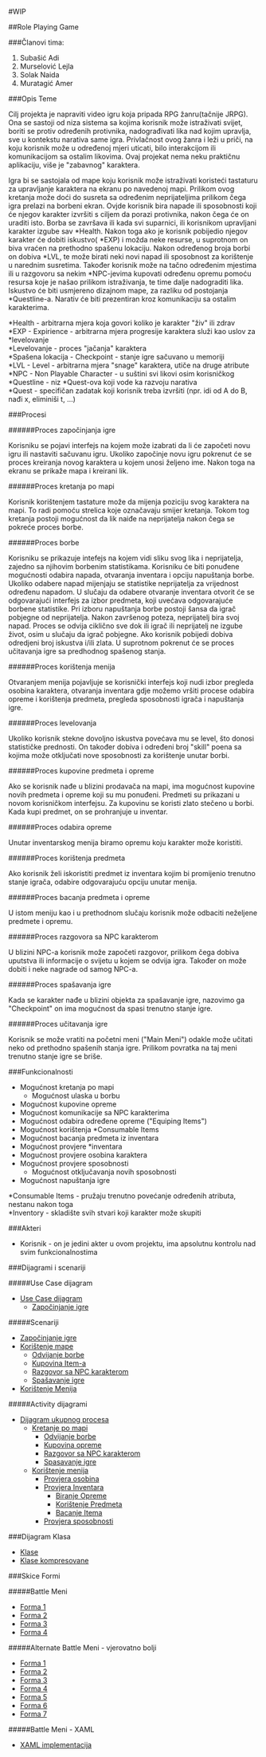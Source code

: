 ﻿#WIP

##Role Playing Game

###Članovi tima:

1. Subašić Adi
2. Murselović Lejla
3. Solak Naida
4. Muratagić Amer

###Opis Teme

Cilj projekta je napraviti video igru koja pripada RPG žanru(tačnije JRPG).
Ona se sastoji od niza sistema sa kojima korisnik može istraživati svijet, 
boriti se protiv određenih protivnika, nadograđivati lika nad kojim upravlja,
sve u kontekstu narativa same igra. Privlačnost ovog žanra i leži u priči, na
koju korisnik može u određenoj mjeri uticati, bilo interakcijom ili komunikacijom
sa ostalim likovima. Ovaj projekat nema neku praktičnu aplikaciju, više je "zabavnog" 
karaktera.

Igra bi se sastojala od mape koju korisnik može istraživati koristeći tastaturu
za upravljanje karaktera na ekranu po navedenoj mapi. Prilikom ovog kretanja može
doći do susreta sa određenim neprijateljima prilikom čega igra prelazi na borbeni
ekran. Ovjde korisnik bira napade ili sposobnosti koji će njegov karakter izvršiti
s ciljem da porazi protivnika, nakon čega će on uraditi isto. Borba se završava
ili kada svi suparnici, ili korisnikom upravljani karakter izgube sav *Health.
Nakon toga ako je korisnik pobijedio njegov karakter će dobiti iskustvo( *EXP) i
možda neke resurse, u suprotnom on biva vraćen na prethodno spašenu lokaciju.
Nakon određenog broja borbi on dobiva *LVL, te može birati neki novi napad ili
sposobnost za korištenje u narednim susretima. Također korisnik može na tačno
određenim mjestima ili u razgovoru sa nekim *NPC-jevima kupovati određenu opremu
pomoću resursa koje je našao prilikom istraživanja, te time dalje nadograditi lika.
Iskustvo će biti usmjereno dizajnom mape, za razliku od postojanja *Questline-a.
Narativ će biti prezentiran kroz komunikaciju sa ostalim karakterima.

*Health - arbitrarna mjera koja govori koliko je karakter "živ" ili zdrav  
*EXP - Expirience - arbitrarna mjera progresije karaktera služi kao uslov za *levelovanje  
*Levelovanje - proces "jačanja" karaktera  
*Spašena lokacija - Checkpoint - stanje igre sačuvano u memoriji  
*LVL - Level - arbitrarna mjera "snage" karaktera, utiče na druge atribute  
*NPC - Non Playable Character - u suštini svi likovi osim korisničkog  
*Questline - niz *Quest-ova koji vode ka razvoju narativa  
*Quest - specifičan zadatak koji korisnik treba izvršiti (npr. idi od A do B, nađi x, 
eliminiši t, ...)


###Procesi

######Proces započinjanja igre

Korisniku se pojavi interfejs na kojem može izabrati da li će započeti novu igru ili nastaviti
sačuvanu igru. Ukoliko započinje novu igru pokrenut će se proces kreiranja novog karaktera u 
kojem unosi željeno ime. Nakon toga na ekranu se prikaže mapa i kreirani lik.

######Proces kretanja po mapi

Korisnik korištenjem tastature može da mijenja poziciju svog karaktera na mapi. To radi pomoću
strelica koje označavaju smijer kretanja. Tokom tog kretanja postoji mogućnost da lik naiđe na 
neprijatelja nakon čega se pokreće proces borbe. 

######Proces borbe

Korisniku se prikazuje intefejs na kojem vidi sliku svog lika i neprijatelja, zajedno sa 
njihovim borbenim statistikama. Korisniku će biti ponuđene mogućnosti odabira napada, 
otvaranja inventara i opciju napuštanja borbe. Ukoliko odabere napad mijenjaju se statistike 
neprijatelja za vrijednost određenu napadom. U slučaju da odabere otvaranje inventara 
otvorit će se odgovarajući interfejs za izbor predmeta, koji uvećava odgovarajuće borbene 
statistike. Pri izboru napuštanja borbe postoji šansa da igrač pobjegne od neprijatelja.
Nakon završenog poteza, neprijatelj bira svoj napad. Proces se odvija ciklično sve dok ili 
igrač ili neprijatelj ne izgube život, osim u slučaju da igrač pobjegne. Ako korisnik 
pobijedi dobiva odredjeni broj iskustva i/ili zlata. U suprotnom pokrenut će se proces 
učitavanja igre sa predhodnog spašenog stanja.

######Proces korištenja menija

Otvaranjem menija pojavljuje se korisnički interfejs koji nudi izbor pregleda osobina karaktera, 
otvaranja inventara gdje možemo vršiti procese odabira opreme i korištenja predmeta, pregleda 
sposobnosti igrača i napuštanja igre. 

######Proces levelovanja

Ukoliko korisnik stekne dovoljno iskustva povećava mu se level, što donosi statističke prednosti.
On također dobiva i određeni broj "skill" poena sa kojima može otključati nove sposobnosti za
korištenje unutar borbi.
 
######Proces kupovine predmeta i opreme

Ako se korisnik nađe u blizini prodavača na mapi, ima mogućnost kupovine novih predmeta i opreme
koji su mu ponuđeni. Predmeti su prikazani u novom korisničkom interfejsu. Za kupovinu se koristi 
zlato stečeno u borbi. Kada kupi predmet, on se prohranjuje u inventar.

######Proces odabira opreme

Unutar inventarskog menija biramo opremu koju karakter može koristiti. 

######Proces korištenja predmeta

Ako korisnik želi iskoristiti predmet iz inventara kojim bi promijenio trenutno stanje igrača, 
odabire odgovarajuću opciju unutar menija.

######Proces bacanja predmeta i opreme

U istom meniju kao i u prethodnom slučaju korisnik može odbaciti neželjene predmete i opremu.

######Proces razgovora sa NPC karakterom

U blizini NPC-a korisnik može započeti razgovor, prilikom čega dobiva uputstva ili informacije o 
svijetu u kojem se odvija igra. Također on može dobiti i neke nagrade od samog NPC-a.

######Proces spašavanja igre

Kada se karakter nađe u blizini objekta za spašavanje igre, nazovimo ga "Checkpoint" on ima mogućnost da
spasi trenutno stanje igre.

######Proces učitavanja igre

Korisnik se može vratiti na početni meni ("Main Meni") odakle može učitati neko od prethodno spašenih stanja
igre. Prilikom povratka na taj meni trenutno stanje igre se briše.

###Funkcionalnosti

- Mogućnost kretanja po mapi
	- Mogućnost ulaska u borbu
- Mogućnost kupovine opreme
- Mogućnost komunikacije sa NPC karakterima
- Mogućnost odabira određene opreme ("Equiping Items")
- Mogućnost korištenja *Consumable Items
- Mogućnost bacanja predmeta iz inventara
- Mogućnost provjere *inventara
- Mogućnost provjere osobina karaktera
- Mogućnost provjere sposobnosti
	- Mogućnost otključavanja novih sposobnosti
- Mogućnost napuštanja igre

*Consumable Items - pružaju trenutno povećanje određenih atributa, nestanu nakon toga  
*Inventory - skladište svih stvari koji karakter može skupiti  

###Akteri

- Korisnik - on je jedini akter u ovom projektu, ima apsolutnu kontrolu nad svim funkcionalnostima

###Dijagrami i scenariji

#####Use Case dijagram

- [Use Case dijagram](https://raw.githubusercontent.com/ooad-2015-2016/WIP/master/UseCaseIScenarij/RolePlayingGame.jpg)
	- [Započinjanje igre](https://raw.githubusercontent.com/ooad-2015-2016/WIP/master/UseCaseIScenarij/Zapo%C4%8Dinjanje%20igre.jpg)

#####Scenariji
 
* [Započinjanje igre](https://github.com/ooad-2015-2016/WIP/blob/master/UseCaseIScenarij/Zapo%C4%8DinjanjeIgre.pdf)
* [Korištenje mape](https://github.com/ooad-2015-2016/WIP/blob/master/UseCaseIScenarij/Kori%C5%A1tenjeMape.pdf)
	* [Odvijanje borbe](https://github.com/ooad-2015-2016/WIP/blob/master/UseCaseIScenarij/Borba.pdf)
	* [Kupovina Item-a](https://github.com/ooad-2015-2016/WIP/blob/master/UseCaseIScenarij/Kupovina.pdf)
	* [Razgovor sa NPC karakterom](https://github.com/ooad-2015-2016/WIP/blob/master/UseCaseIScenarij/RazgovorSaNPC.pdf)
	* [Spašavanje igre](https://github.com/ooad-2015-2016/WIP/blob/master/UseCaseIScenarij/SpašavanjeIgre.pdf)
* [Korištenje Menija](https://github.com/ooad-2015-2016/WIP/blob/master/UseCaseIScenarij/KoristenjeMenija.pdf)

#####Activity dijagrami

* [Dijagram ukupnog procesa](https://raw.githubusercontent.com/ooad-2015-2016/WIP/master/DijagramAktivnosti/DijagramUkupnogProcesa.jpg)  
	* [Kretanje po mapi](https://github.com/ooad-2015-2016/WIP/blob/master/DijagramAktivnosti/KretanjePoMapi.jpg?raw=true)  
		* [Odvijanje borbe](https://raw.githubusercontent.com/ooad-2015-2016/WIP/master/DijagramAktivnosti/OdvijanjeBorbe.jpg)  
		* [Kupovina opreme](https://raw.githubusercontent.com/ooad-2015-2016/WIP/master/DijagramAktivnosti/KupovinaOpreme.jpg)  
		* [Razgovor sa NPC karakterom](https://raw.githubusercontent.com/ooad-2015-2016/WIP/master/DijagramAktivnosti/RazgovorSaNpcKarakterom.jpg)  
		* [Spasavanje igre](https://raw.githubusercontent.com/ooad-2015-2016/WIP/master/DijagramAktivnosti/SpasavanjeIgre.jpg)  
	* [Korištenje menija](https://raw.githubusercontent.com/ooad-2015-2016/WIP/master/DijagramAktivnosti/KoristenjeMenija.jpg)  
		* [Provjera osobina](https://raw.githubusercontent.com/ooad-2015-2016/WIP/master/DijagramAktivnosti/ProvjeraOsobina.jpg)  
		* [Provjera Inventara](https://raw.githubusercontent.com/ooad-2015-2016/WIP/master/DijagramAktivnosti/ProvjeraInventara.jpg)  
			* [Biranje Opreme](https://raw.githubusercontent.com/ooad-2015-2016/WIP/master/DijagramAktivnosti/BiranjeOpreme.jpg)  
			* [Korištenje Predmeta](https://raw.githubusercontent.com/ooad-2015-2016/WIP/master/DijagramAktivnosti/Kori%C5%A1tenjePredmeta.jpg)  
			* [Bacanje Itema](https://raw.githubusercontent.com/ooad-2015-2016/WIP/master/DijagramAktivnosti/BacanjeItema.jpg)  
		* [Provjera sposobnosti](https://raw.githubusercontent.com/ooad-2015-2016/WIP/master/DijagramAktivnosti/ProvjeraSposobnosti.jpg)

[]()

###Dijagram Klasa

* [Klase](https://raw.githubusercontent.com/ooad-2015-2016/WIP/master/DijagramKlasa/Character.jpg)
* [Klase kompresovane](https://raw.githubusercontent.com/ooad-2015-2016/WIP/master/DijagramKlasa/KlaseCompressed.jpg)

###Skice Formi

#####Battle Meni

* [Forma 1](https://raw.githubusercontent.com/ooad-2015-2016/WIP/master/SkiceFormi/BattleMeni/1.png)
* [Forma 2](https://raw.githubusercontent.com/ooad-2015-2016/WIP/master/SkiceFormi/BattleMeni/2.png)
* [Forma 3](https://raw.githubusercontent.com/ooad-2015-2016/WIP/master/SkiceFormi/BattleMeni/3.png)
* [Forma 4](https://raw.githubusercontent.com/ooad-2015-2016/WIP/master/SkiceFormi/BattleMeni/4.png)

#####Alternate Battle Meni - vjerovatno bolji

* [Forma 1](https://raw.githubusercontent.com/ooad-2015-2016/WIP/master/SkiceFormi/AlternateBattleMeni/1.png)
* [Forma 2](https://raw.githubusercontent.com/ooad-2015-2016/WIP/master/SkiceFormi/AlternateBattleMeni/2.png)
* [Forma 3](https://raw.githubusercontent.com/ooad-2015-2016/WIP/master/SkiceFormi/AlternateBattleMeni/3.png)
* [Forma 4](https://raw.githubusercontent.com/ooad-2015-2016/WIP/master/SkiceFormi/AlternateBattleMeni/4.png)
* [Forma 5](https://raw.githubusercontent.com/ooad-2015-2016/WIP/master/SkiceFormi/AlternateBattleMeni/5.png)
* [Forma 6](https://raw.githubusercontent.com/ooad-2015-2016/WIP/master/SkiceFormi/AlternateBattleMeni/6.png)
* [Forma 7](https://raw.githubusercontent.com/ooad-2015-2016/WIP/master/SkiceFormi/AlternateBattleMeni/7.png)

#####Battle Meni - XAML

* [XAML implementacija](https://raw.githubusercontent.com/ooad-2015-2016/WIP/master/SkiceFormi/BattleMeniXAML.png)


